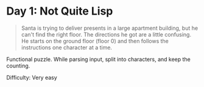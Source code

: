 # Day 1: Not Quite Lisp

> Santa is trying to deliver presents in a large apartment building, but he can't find the right floor.
> The directions he got are a little confusing. He starts on the ground floor (floor 0) and then 
> follows the instructions one character at a time.

Functional puzzle. While parsing input, split into characters, and keep the counting.

Difficulty: Very easy   